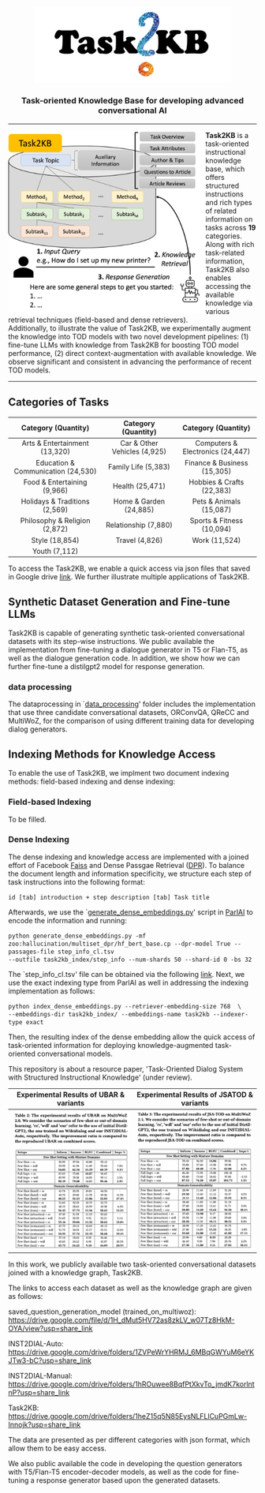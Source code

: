 <p align="center">
  <img src="./task2kb.png" width="400" />
  
</p>

<h3 align="center">
    <p>Task-oriented Knowledge Base for developing advanced conversational AI</p>
</h3>


---

<div>
  <img src="./overview.png" width="400" align="left"> 
  
  **Task2KB** is a task-oriented instructional knowledge base, which offers structured instructions and rich types of related information on tasks across **19** categories. Along with rich task-related information, Task2KB also enables accessing the available knowledge via various retrieval techniques (field-based and dense retrievers).  
  Additionally, to illustrate the value of Task2KB, we experimentally augment the knowledge into TOD models with two novel development pipelines: (1) fine-tune LLMs with knowledge from Task2KB for boosting TOD model performance, (2) direct context-augmentation with available knowledge. We observe significant and consistent in advancing the performance of recent TOD models.
</div>

---

## Categories of Tasks

Category (Quantity) | Category (Quantity) | Category (Quantity) 
:-------------------------:|:-------------------------:|:-------------------------:
Arts & Entertainment (13,320) | Car & Other Vehicles (4,925) | Computers & Electronics (24,447)
Education & Communication (24,530) | Family Life (5,383) | Finance & Business (15,305)
Food & Entertaining (9,966) | Health (25,471) | Hobbies & Crafts (22,383)
Holidays & Traditions (2,569)| Home & Garden (24,885) | Pets & Animals (15,087)
Philosophy & Religion (2,872) | Relationship (7,880) | Sports & Fitness (10,094)
Style (18,854)  | Travel (4,826) | Work (11,524)
Youth (7,112) ||

To access the Task2KB, we enable a quick access via json files that saved in Google drive [link](
https://drive.google.com/drive/folders/1heZ15q5N85EysNLFLlCuPGmLw-Innojk?usp=share_link). We further illustrate multiple applications of Task2KB.

## Synthetic Dataset Generation and Fine-tune LLMs
Task2KB is capable of generating synthetic task-oriented conversational datasets with its step-wise instructions. We public available the implementation from fine-tuning a dialogue generator in T5 or Flan-T5, as well as the dialogue generation code. In addition, we show how we can further fine-tune a distilgpt2 model for response generation.

### data processing
The dataprocessing in `[data_processing](https://github.com/wangxieric/task2kb-resource/tree/main/data_preprocessing)' folder includes the implementation that use three candidate conversational datasets, ORConvQA, QReCC and MultiWoZ, for the comparison of using different training data for developing dialog generators.



## Indexing Methods for Knowledge Access 
To enable the use of Task2KB, we implment two document indexing methods: field-based indexing and dense indexing:

### Field-based Indexing
To be filled.

### Dense Indexing

The dense indexing and knowledge access are implemented with a joined effort of Facebook [Faiss](https://github.com/facebookresearch/faiss) and Dense Passgae Retrieval ([DPR](https://github.com/facebookresearch/DPR)). To balance the document length and information specificity, we structure each step of task instructions into the following format: 

    id [tab] introduction + step description [tab] Task title
    
Afterwards, we use the `[generate_dense_embeddings.py](https://github.com/facebookresearch/ParlAI/blob/main/parlai/agents/rag/scripts/generate_dense_embeddings.py)' script in [ParlAI](https://parl.ai/docs/index.html) to encode the information and running:

    python generate_dense_embeddings.py -mf zoo:hallucination/multiset_dpr/hf_bert_base.cp --dpr-model True --passages-file step_info_cl.tsv  
    --outfile task2kb_index/step_info --num-shards 50 --shard-id 0 -bs 32
    
The `step_info_cl.tsv' file can be obtained via the following [link](https://drive.google.com/file/d/1QUNZ20hnRb_rbSenS12d1cTDW_niVk27/view?usp=share_link). Next, we use the exact indexing type from ParlAI as well in addressing the indexing implementation as follows:

    python index_dense_embeddings.py --retriever-embedding-size 768  \
    --embeddings-dir task2kb_index/ --embeddings-name task2kb --indexer-type exact

Then, the resulting index of the dense embedding allow the quick access of task-oriented information for deploying knowledge-augmented task-oriented conversational models.


This repository is about a resource paper, 'Task-Oriented Dialog System with Structured Instructional Knowledge' (under review).

Experimental Results of UBAR & variants         |  Experimental Results of JSATOD & variants
:-------------------------:|:-------------------------:
![](./result_ubar.png)  |  ![](./result_jsatod.png)

In this work, we publicly available two task-oriented conversational datasets joined with a knowledge graph, Task2KB.

The links to access each dataset as well as the knowledge graph are given as follows:

saved_question_generation_model (trained_on_multiwoz):
https://drive.google.com/file/d/1H_dMut5HV72as8zkLV_w07Tz8HkM-OYA/view?usp=share_link

INST2DIAL-Auto:
https://drive.google.com/drive/folders/1ZVPeWrYHRMJ_6MBqGWYuM6eYKJTw3-bC?usp=share_link

INST2DIAL-Manual: 
https://drive.google.com/drive/folders/1hROuwee8BqfPtXkvTo_jmdK7korlntnP?usp=share_link

Task2KB:
https://drive.google.com/drive/folders/1heZ15q5N85EysNLFLlCuPGmLw-Innojk?usp=share_link

The data are presented as per different categories with json format, which allow them to be easy access.

We also public available the code in developing the question generators with T5/Flan-T5 encoder-decoder models, as well as the code
for fine-tuning a response generator based upon the generated datasets.
